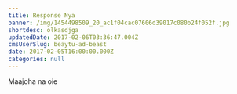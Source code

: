 ```yaml
---
title: Response Nya
banner: /img/1454498509_20_ac1f04cac07606d39017c080b24f052f.jpg
shortdesc: olkasdjga
updatedDate: 2017-02-06T03:36:47.004Z
cmsUserSlug: beaytu-ad-beast
date: 2017-02-05T16:00:00.000Z
categories: null
---
```


Maajoha na oie